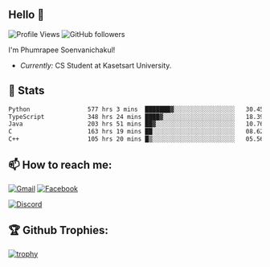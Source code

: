 
<h2>Hello 👋</h2> 

![Profile Views](https://komarev.com/ghpvc/?username=Homiez09&label=Profile%20views&color=0e75b6&style=flat)
![GitHub followers](https://img.shields.io/github/followers/HomieZ09.svg?style=social&label=Follow)


I'm Phumrapee Soenvanichakul!

- <i>Currently:</i> CS Student at Kasetsart University.

<h2>👀 Stats</h2>

<!--START_SECTION:waka-->

```txt
Python                577 hrs 3 mins  ███████▓░░░░░░░░░░░░░░░░░   30.45 %
TypeScript            348 hrs 24 mins ████▓░░░░░░░░░░░░░░░░░░░░   18.39 %
Java                  203 hrs 51 mins ██▓░░░░░░░░░░░░░░░░░░░░░░   10.76 %
C                     163 hrs 19 mins ██░░░░░░░░░░░░░░░░░░░░░░░   08.62 %
C++                   105 hrs 20 mins █▒░░░░░░░░░░░░░░░░░░░░░░░   05.56 %
```

<!--END_SECTION:waka-->

<h2>📫 How to reach me:</h2>

<a href="mailto:phumrapeesoen1@gmail.com">![Gmail](https://img.shields.io/badge/Gmail-D14836?style=for-the-badge&logo=gmail&logoColor=white)</a> 
<a href="https://web.facebook.com/phumrapee.soenvanichakul.3/">![Facebook](https://img.shields.io/badge/Facebook-4267B2?style=for-the-badge&logo=facebook&logoColor=white)</a>

<a href="https://discord.gg/EWnAEUtFVm">![Discord](https://discord.c99.nl/widget/theme-1/297740667784921089.png)</a> 

<h2>🏆 Github Trophies:</h2>

[![trophy](https://github-profile-trophy.vercel.app/?username=Homiez09&theme=discord&row=1)](https://github.com/ryo-ma/github-profile-trophy)
